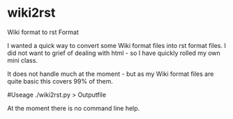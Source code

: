 # wiki2rst
Wiki format to rst Format 

I wanted a quick way to convert some Wiki format files into rst format files. I did not want to grief of dealing with html - so I have quickly rolled my own mini class.

It does not handle much at the moment - but as my Wiki format files are quite basic this covers 99% of them.


#Useage
./wiki2rst.py <filename>  > Outputfile

At the moment there is no command line help. 

